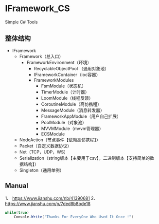 # IFramework_CS
Simple  C# Tools

## 整体结构
* IFramework
  * Framework（总入口）
    * FrameworkEnvironment（环境）
      * RecyclableObjectPool （通用对象池）
      * IFrameworkContainer（ioc容器）
      * FrameworkModules
        * FsmModule（状态机）
        * TimerModule（计时器）
        * LoomModule（线程反馈）
        * CoroutineModule（高仿携程）
        * MessageModule（消息转发器）
        * FrameworkAppModule（用户自己扩展）
        * PoolModule（对象池）
        * MVVMModule（mvvm管理器）
        * ECSModule
  * NodeAction（节点事件【依赖高仿携程】）
  * Packet（自定义数据协议）
  * Net（TCP，UDP，WS）
  * Serialization（string版本【主要用于csv】，二进制版本【支持简单的数据结构】）
  * Singleton（通用单例）


## Manual
1、 https://www.jianshu.com/nb/41390681
2、 https://www.jianshu.com/p/7ded8b8bde18



``` csharp
while(true)
    Console.Write("Thanks For EveryOne Who Used It Once !")
```

